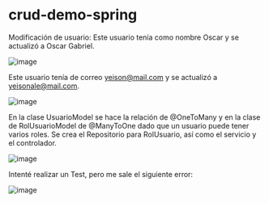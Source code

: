 # crud-demo-spring
Modificación de usuario: 
Este usuario tenía como nombre Oscar y se actualizó a Oscar Gabriel.

![image](https://user-images.githubusercontent.com/97564825/172760667-5751cb88-6bf0-4f3f-bb7f-dae2da6b392e.png)

Este usuario tenía de correo yeison@mail.com y se actualizó a yeisonale@mail.com.

![image](https://user-images.githubusercontent.com/97564825/172760701-71078da6-ca49-41ea-b362-f6dffe14d666.png)
 
En la clase UsuarioModel se hace la relación de @OneToMany y en la clase de RolUsuarioModel de @ManyToOne dado que un usuario puede tener varios roles. Se crea el Repositorio para RolUsuario, así como el servicio y el controlador.
 
![image](https://user-images.githubusercontent.com/97564825/172760720-3841806e-4be1-4adb-98ff-d1ed05fd6de9.png) 
 
Intenté realizar un Test, pero me sale el siguiente error:

![image](https://user-images.githubusercontent.com/97564825/172760728-a1619522-cb41-41db-afc0-97a649ae00cf.png)

